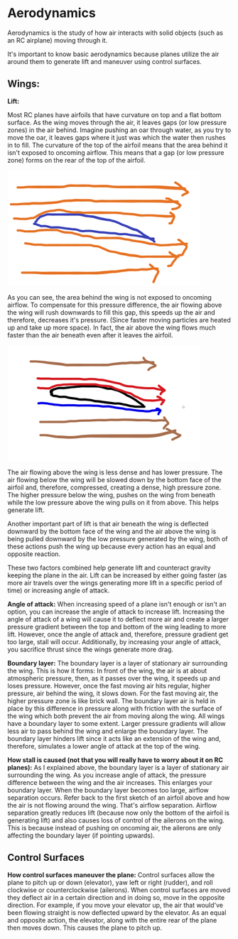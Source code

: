 # Aerodynamics

Aerodynamics is the study of how air interacts with solid objects \(such as an RC airplane\) moving through it. 

It's important to know basic aerodynamics because planes utilize the air around them to generate lift and maneuver using control surfaces. 

## Wings:

**Lift:**

Most RC planes have airfoils that have curvature on top and a flat bottom surface. As the wing moves through the air, it leaves gaps \(or low pressure zones\) in the air behind. Imagine pushing an oar through water, as you try to move the oar, it leaves gaps where it just was which the water then rushes in to fill. The curvature of the top of the airfoil means that the area behind it isn't exposed to oncoming airflow. This means that a gap \(or low pressure zone\) forms on the rear of the top of the airfoil. 

![Theoretical oncoming airflow](../.gitbook/assets/airfoil1%20%281%29.png)

As you can see, the area behind the wing is not exposed to oncoming airflow. To compensate for this pressure difference, the air flowing above the wing will rush downwards to fill this gap, this speeds up the air and therefore, decreases it's pressure. \(Since faster moving particles are heated up and take up more space\). In fact, the air above the wing flows much faster than the air beneath even after it leaves the airfoil.

![Actual oncoming airflow; Green = atmospheric pressure, Blue = high pressure, Red = low pressure](../.gitbook/assets/airfoil2.png)

The air flowing above the wing is less dense and has lower pressure. The air flowing below the wing will be slowed down by the bottom face of the airfoil and, therefore, compressed, creating a dense, high pressure zone. The higher pressure below the wing, pushes on the wing from beneath while the low pressure above the wing pulls on it from above. This helps generate lift. 

Another important part of lift is that air beneath the wing is deflected downward by the bottom face of the wing and the air above the wing is being pulled downward by the low pressure generated by the wing, both of these actions push the wing up because every action has an equal and opposite reaction.

These two factors combined help generate lift and counteract gravity keeping the plane in the air. Lift can be increased by either going faster \(as more air travels over the wings generating more lift in a specific period of time\) or increasing angle of attack.

**Angle of attack:** When increasing speed of a plane isn't enough or isn't an option, you can increase the angle of attack to increase lift. Increasing the angle of attack of a wing will cause it to deflect more air and create a larger pressure gradient between the top and bottom of the wing leading to more lift. However, once the angle of attack and, therefore, pressure gradient get too large, stall will occur. Additionally, by increasing your angle of attack, you sacrifice thrust since the wings generate more drag.

**Boundary layer:** The boundary layer is a layer of stationary air surrounding the wing. This is how it forms: In front of the wing, the air is at about atmospheric pressure, then, as it passes over the wing, it speeds up and loses pressure. However, once the fast moving air hits regular, higher pressure, air behind the wing, it slows down. For the fast moving air, the higher pressure zone is like brick wall. The boundary layer air is held in place by this difference in pressure along with friction with the surface of the wing which both prevent the air from moving along the wing. All wings have a boundary layer to some extent. Larger pressure gradients will allow less air to pass behind the wing and enlarge the boundary layer. The boundary layer hinders lift since it acts like an extension of the wing and, therefore, simulates a lower angle of attack at the top of the wing.

**How stall is caused \(not that you will really have to worry about it on RC planes\):** As I explained above, the boundary layer is a layer of stationary air surrounding the wing. As you increase angle of attack, the pressure difference between the wing and the air increases. This enlarges your boundary layer. When the boundary layer becomes too large, airflow separation occurs. Refer back to the first sketch of an airfoil above and how the air is not flowing around the wing. That's airflow separation. Airflow separation greatly reduces lift \(because now only the bottom of the airfoil is generating lift\) and also causes loss of control of the ailerons on the wing. This is because instead of pushing on oncoming air, the ailerons are only affecting the boundary layer \(if pointing upwards\).

## **Control Surfaces**

**How control surfaces maneuver the plane:** Control surfaces allow the plane to pitch up or down \(elevator\), yaw left or right \(rudder\), and roll clockwise or counterclockwise \(ailerons\). When control surfaces are moved they deflect air in a certain direction and in doing so, move in the opposite direction. For example, if you move your elevator up, the air that would've been flowing straight is now deflected upward by the elevator. As an equal and opposite action, the elevator, along with the entire rear of the plane then moves down. This causes the plane to pitch up.



